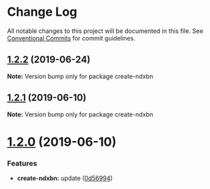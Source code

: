 # Change Log

All notable changes to this project will be documented in this file.
See [Conventional Commits](https://conventionalcommits.org) for commit guidelines.

## [1.2.2](https://github.com/ndxbn/ndxbn/compare/create-ndxbn@1.2.1...create-ndxbn@1.2.2) (2019-06-24)

**Note:** Version bump only for package create-ndxbn





## [1.2.1](https://github.com/ndxbn/ndxbn/compare/create-ndxbn@1.2.0...create-ndxbn@1.2.1) (2019-06-10)

**Note:** Version bump only for package create-ndxbn





# [1.2.0](https://github.com/ndxbn/ndxbn/compare/create-ndxbn@0.0.4...create-ndxbn@1.2.0) (2019-06-10)

### Features

- **create-ndxbn:** update ([0d56994](https://github.com/ndxbn/ndxbn/commit/0d56994))
